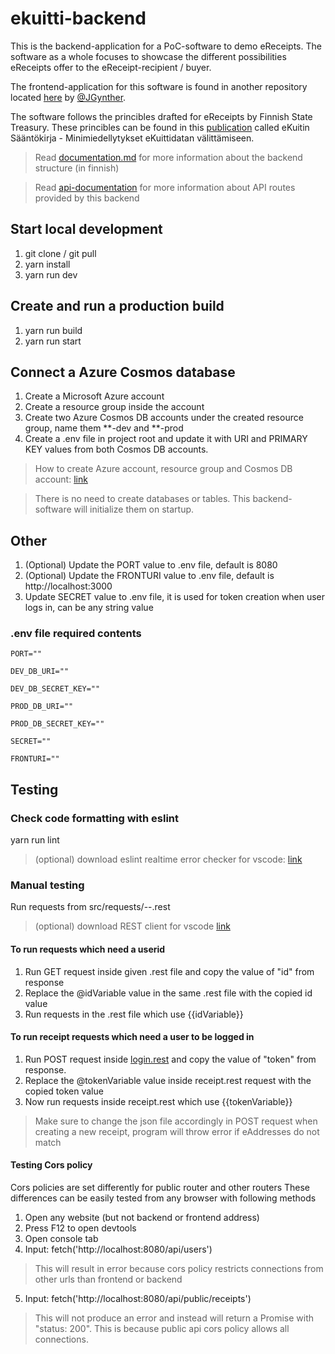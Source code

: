 # ekuitti-backend

This is the backend-application for a PoC-software to demo eReceipts. The software as a whole focuses to showcase the different possibilities eReceipts offer to the eReceipt-recipient / buyer.

The frontend-application for this software is found in another repository located [here](https://github.com/JGynther/ekuitti-frontend) by [@JGynther](https://github.com/JGynther).

The software follows the princibles drafted for eReceipts by Finnish State Treasury. These princibles can be found in this [publication](https://vkazprodwordpressstacc01.blob.core.windows.net/wordpress/sites/10/2022/06/eKuitti-Saantokirja-v-1.0-230522.pdf) called eKuitin Sääntökirja - Minimiedellytykset eKuittidatan välittämiseen.

> Read [documentation.md](documentation.md) for more information about the backend structure (in finnish)

> Read [api-documentation](api-documentation.md) for more information about API routes provided by this backend

## Start local development
1. git clone / git pull
2. yarn install
3. yarn run dev

## Create and run a production build
1. yarn run build
2. yarn run start

## Connect a Azure Cosmos database
1. Create a Microsoft Azure account
2. Create a resource group inside the account
3. Create two Azure Cosmos DB accounts under the created resource group, name them **-dev and **-prod
4. Create a .env file in project root and update it with URI and PRIMARY KEY values from both Cosmos DB accounts.

> How to create Azure account, resource group and Cosmos DB account: [link](https://docs.microsoft.com/fi-fi/azure/cosmos-db/sql/create-cosmosdb-resources-portal)

> There is no need to create databases or tables. This backend-software will initialize them on startup.

## Other
1. (Optional) Update the PORT value to .env file, default is 8080
2. (Optional) Update the FRONTURI value to .env file, default is http://localhost:3000
3. Update SECRET value to .env file, it is used for token creation when user logs in, can be any string value

### .env file required contents
```
PORT=""

DEV_DB_URI=""

DEV_DB_SECRET_KEY=""

PROD_DB_URI=""

PROD_DB_SECRET_KEY=""

SECRET=""

FRONTURI=""
```

## Testing

### Check code formatting with eslint
yarn run lint

> (optional) download eslint realtime error checker for vscode: [link](https://marketplace.visualstudio.com/items?itemName=dbaeumer.vscode-eslint) 

### Manual testing
Run requests from src/requests/--.rest

> (optional) download REST client for vscode [link](https://marketplace.visualstudio.com/items?itemName=humao.rest-client) 

#### To run requests which need a userid
1. Run GET request inside given .rest file and copy the value of "id" from response
2. Replace the @idVariable value in the same .rest file with the copied id value
3. Run requests in the .rest file which use {{idVariable}}

#### To run receipt requests which need a user to be logged in
1. Run POST request inside [login.rest](src/requests/login.rest) and copy the value of "token" from response.
2. Replace the @tokenVariable value inside receipt.rest request with the copied token value
3. Now run requests inside receipt.rest which use {{tokenVariable}}

> Make sure to change the json file accordingly in POST request when creating a new receipt, program will throw error if eAddresses do not match

#### Testing Cors policy
Cors policies are set differently for public router and other routers
These differences can be easily tested from any browser with following methods
1. Open any website (but not backend or frontend address)
2. Press F12 to open devtools
3. Open console tab
4. Input: fetch('http://localhost:8080/api/users')
> This will result in error because cors policy restricts connections from other urls than frontend or backend
5. Input: fetch('http://localhost:8080/api/public/receipts')
> This will not produce an error and instead will return a Promise with "status: 200". This is because public api cors policy allows all connections.
